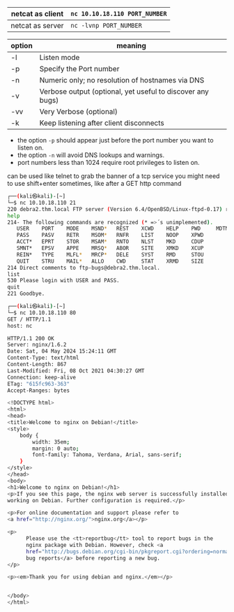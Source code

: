 
| netcat as client | `nc 10.10.18.110 PORT_NUMBER` |
| ---------------- | ----------------------------- |
| netcat as server | `nc -lvnp PORT_NUMBER`        |

| option | meaning                                                    |
| ------ | ---------------------------------------------------------- |
| -l     | Listen mode                                                |
| -p     | Specify the Port number                                    |
| -n     | Numeric only; no resolution of hostnames via DNS           |
| -v     | Verbose output (optional, yet useful to discover any bugs) |
| -vv    | Very Verbose (optional)                                    |
| -k     | Keep listening after client disconnects                    |
- the option `-p` should appear just before the port number you want to listen on.
- the option `-n` will avoid DNS lookups and warnings.
- port numbers less than 1024 require root privileges to listen on.

can be used like telnet to grab the banner of a tcp service
you might need to use shift+enter sometimes, like after a GET http command

```sh
┌──(kali㉿kali)-[~]
└─$ nc 10.10.18.110 21
220 debra2.thm.local FTP server (Version 6.4/OpenBSD/Linux-ftpd-0.17) ready.
help
214- The following commands are recognized (* =>´s unimplemented).
   USER    PORT    MODE    MSND*   REST    XCWD    HELP    PWD     MDTM 
   PASS    PASV    RETR    MSOM*   RNFR    LIST    NOOP    XPWD 
   ACCT*   EPRT    STOR    MSAM*   RNTO    NLST    MKD     CDUP 
   SMNT*   EPSV    APPE    MRSQ*   ABOR    SITE    XMKD    XCUP 
   REIN*   TYPE    MLFL*   MRCP*   DELE    SYST    RMD     STOU 
   QUIT    STRU    MAIL*   ALLO    CWD     STAT    XRMD    SIZE 
214 Direct comments to ftp-bugs@debra2.thm.local.
list
530 Please login with USER and PASS.
quit
221 Goodbye.
```

```sh
┌──(kali㉿kali)-[~]
└─$ nc 10.10.18.110 80               
GET / HTTP/1.1
host: nc

HTTP/1.1 200 OK
Server: nginx/1.6.2
Date: Sat, 04 May 2024 15:24:11 GMT
Content-Type: text/html
Content-Length: 867
Last-Modified: Fri, 08 Oct 2021 04:30:27 GMT
Connection: keep-alive
ETag: "615fc963-363"
Accept-Ranges: bytes

<!DOCTYPE html>
<html>
<head>
<title>Welcome to nginx on Debian!</title>
<style>
    body {
        width: 35em;
        margin: 0 auto;
        font-family: Tahoma, Verdana, Arial, sans-serif;
    }
</style>
</head>
<body>
<h1>Welcome to nginx on Debian!</h1>
<p>If you see this page, the nginx web server is successfully installed and
working on Debian. Further configuration is required.</p>

<p>For online documentation and support please refer to
<a href="http://nginx.org/">nginx.org</a></p>

<p>
      Please use the <tt>reportbug</tt> tool to report bugs in the
      nginx package with Debian. However, check <a
      href="http://bugs.debian.org/cgi-bin/pkgreport.cgi?ordering=normal;archive=0;src=nginx;repeatmerged=0">existing
      bug reports</a> before reporting a new bug.
</p>

<p><em>Thank you for using debian and nginx.</em></p>


</body>
</html>

```